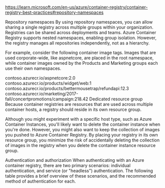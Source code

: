 https://learn.microsoft.com/en-us/azure/container-registry/container-registry-best-practices#repository-namespaces

Repository namespaces
By using repository namespaces, you can allow sharing a single registry across multiple groups within your organization. Registries can be shared across deployments and teams. Azure Container Registry supports nested namespaces, enabling group isolation. However, the registry manages all repositories independently, not as a hierarchy.

For example, consider the following container image tags. Images that are used corporate-wide, like aspnetcore, are placed in the root namespace, while container images owned by the Products and Marketing groups each use their own namespaces.

contoso.azurecr.io/aspnetcore:2.0
contoso.azurecr.io/products/widget/web:1
contoso.azurecr.io/products/bettermousetrap/refundapi:12.3
contoso.azurecr.io/marketing/2017-fall/concertpromotions/campaign:218.42
Dedicated resource group
Because container registries are resources that are used across multiple container hosts, a registry should reside in its own resource group.

Although you might experiment with a specific host type, such as Azure Container Instances, you'll likely want to delete the container instance when you're done. However, you might also want to keep the collection of images you pushed to Azure Container Registry. By placing your registry in its own resource group, you minimize the risk of accidentally deleting the collection of images in the registry when you delete the container instance resource group.

Authentication and authorization
When authenticating with an Azure container registry, there are two primary scenarios: individual authentication, and service (or "headless") authentication. The following table provides a brief overview of these scenarios, and the recommended method of authentication for each.